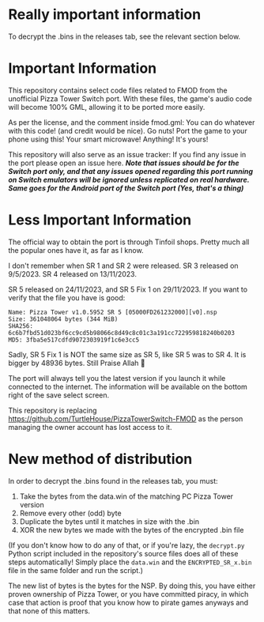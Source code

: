 # Really important information
To decrypt the .bins in the releases tab, see the relevant section below.
# Important Information
This repository contains select code files related to FMOD from the unofficial Pizza Tower Switch port.
With these files, the game's audio code will become 100% GML, allowing it to be ported more easily.

As per the license, and the comment inside fmod.gml: You can do whatever with this code! (and credit would be nice). Go nuts! Port the game to your phone using this! Your smart microwave! 
Anything! It's yours!


This repository will also serve as an issue tracker: If you find any issue in the port please open an issue here.
***Note that issues should be for the Switch port only, and that any issues opened regarding this port running on Switch emulators will be ignored unless replicated on real hardware.
Same goes for the Android port of the Switch port (Yes, that's a thing)***

# Less Important Information

The official way to obtain the port is through Tinfoil shops. Pretty much all the popular ones have it, as far as I know.

I don't remember when SR 1 and SR 2 were released.
SR 3 released on 9/5/2023.
SR 4 released on 13/11/2023.

SR 5 released on 24/11/2023, and SR 5 Fix 1 on 29/11/2023. If you want to verify that the file you have is good:
```
Name: Pizza Tower v1.0.5952 SR 5 [05000FD261232000][v0].nsp
Size: 361048064 bytes (344 MiB)
SHA256: 6c6b7fbd51d023bf6cc9cd5b98066c8d49c8c01c3a191cc722959818240b0203
MD5: 3fba5e517cdfd9072303919f1c6e3cc5
```
Sadly, SR 5 Fix 1 is NOT the same size as SR 5, like SR 5 was to SR 4. It is bigger by 48936 bytes. Still Praise Allah :pray:

The port will always tell you the latest version if you launch it while connected to the internet. The information will be available on the bottom right of the save select screen.

This repository is replacing https://github.com/TurtleHouse/PizzaTowerSwitch-FMOD
as the person managing the owner account has lost access to it.

# New method of distribution
In order to decrypt the .bins found in the releases tab, you must:

1. Take the bytes from the data.win of the matching PC Pizza Tower version
2. Remove every other (odd) byte
3. Duplicate the bytes until it matches in size with the .bin
4. XOR the new bytes we made with the bytes of the encrypted .bin file

(If you don't know how to do any of that, or if you're lazy, the `decrypt.py` Python script included in the repository's source files does all of these steps automatically! Simply place the `data.win` and the `ENCRYPTED_SR_x.bin` file in the same folder and run the script.)

The new list of bytes is the bytes for the NSP. By doing this, you have either proven ownership of Pizza Tower,
or you have committed piracy, in which case that action is proof that you know how to pirate games anyways and that none of this matters.
